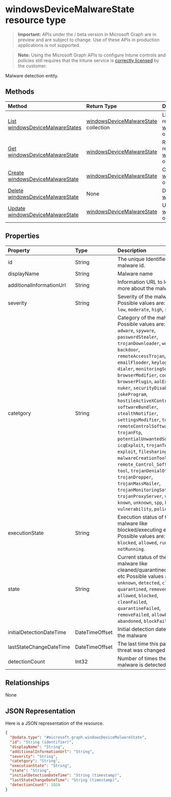 ﻿# windowsDeviceMalwareState resource type

> **Important:** APIs under the / beta version in Microsoft Graph are in preview and are subject to change. Use of these APIs in production applications is not supported.

> **Note:** Using the Microsoft Graph APIs to configure Intune controls and policies still requires that the Intune service is [correctly licensed](https://go.microsoft.com/fwlink/?linkid=839381) by the customer.

Malware detection entity.
## Methods
|Method|Return Type|Description|
|:---|:---|:---|
|[List windowsDeviceMalwareStates](../api/intune_endpointprotection_windowsdevicemalwarestate_list.md)|[windowsDeviceMalwareState](../resources/intune_endpointprotection_windowsdevicemalwarestate.md) collection|List properties and relationships of the [windowsDeviceMalwareState](../resources/intune_endpointprotection_windowsdevicemalwarestate.md) objects.|
|[Get windowsDeviceMalwareState](../api/intune_endpointprotection_windowsdevicemalwarestate_get.md)|[windowsDeviceMalwareState](../resources/intune_endpointprotection_windowsdevicemalwarestate.md)|Read properties and relationships of the [windowsDeviceMalwareState](../resources/intune_endpointprotection_windowsdevicemalwarestate.md) object.|
|[Create windowsDeviceMalwareState](../api/intune_endpointprotection_windowsdevicemalwarestate_create.md)|[windowsDeviceMalwareState](../resources/intune_endpointprotection_windowsdevicemalwarestate.md)|Create a new [windowsDeviceMalwareState](../resources/intune_endpointprotection_windowsdevicemalwarestate.md) object.|
|[Delete windowsDeviceMalwareState](../api/intune_endpointprotection_windowsdevicemalwarestate_delete.md)|None|Deletes a [windowsDeviceMalwareState](../resources/intune_endpointprotection_windowsdevicemalwarestate.md).|
|[Update windowsDeviceMalwareState](../api/intune_endpointprotection_windowsdevicemalwarestate_update.md)|[windowsDeviceMalwareState](../resources/intune_endpointprotection_windowsdevicemalwarestate.md)|Update the properties of a [windowsDeviceMalwareState](../resources/intune_endpointprotection_windowsdevicemalwarestate.md) object.|

## Properties
|Property|Type|Description|
|:---|:---|:---|
|id|String|The unique Identifier. This is malware id.|
|displayName|String|Malware name|
|additionalInformationUrl|String|Information URL to learn more about the malware|
|severity|String|Severity of the malware Possible values are: `unknown`, `low`, `moderate`, `high`, `severe`.|
|catetgory|String|Category of the malware Possible values are: `invalid`, `adware`, `spyware`, `passwordStealer`, `trojanDownloader`, `worm`, `backdoor`, `remoteAccessTrojan`, `trojan`, `emailFlooder`, `keylogger`, `dialer`, `monitoringSoftware`, `browserModifier`, `cookie`, `browserPlugin`, `aolExploit`, `nuker`, `securityDisabler`, `jokeProgram`, `hostileActiveXControl`, `softwareBundler`, `stealthNotifier`, `settingsModifier`, `toolBar`, `remoteControlSoftware`, `trojanFtp`, `potentialUnwantedSoftware`, `icqExploit`, `trojanTelnet`, `exploit`, `filesharingProgram`, `malwareCreationTool`, `remote_Control_Software`, `tool`, `trojanDenialOfService`, `trojanDropper`, `trojanMassMailer`, `trojanMonitoringSoftware`, `trojanProxyServer`, `virus`, `known`, `unknown`, `spp`, `behavior`, `vulnerability`, `policy`.|
|executionState|String|Execution status of the malware like blocked/executing etc Possible values are: `unknown`, `blocked`, `allowed`, `running`, `notRunning`.|
|state|String|Current status of the malware like cleaned/quarantined/allowed etc Possible values are: `unknown`, `detected`, `cleaned`, `quarantined`, `removed`, `allowed`, `blocked`, `cleanFailed`, `quarantineFailed`, `removeFailed`, `allowFailed`, `abandoned`, `blockFailed`.|
|initialDetectionDateTime|DateTimeOffset|Initial detection datetime of the malware|
|lastStateChangeDateTime|DateTimeOffset|The last time this particular threat was changed|
|detectionCount|Int32|Number of times the malware is detected|

## Relationships
None
## JSON Representation
Here is a JSON representation of the resource.
<!-- {
  "blockType": "resource",
  "keyProperty": "id",
  "@odata.type": "microsoft.graph.windowsDeviceMalwareState"
}
-->
``` json
{
  "@odata.type": "#microsoft.graph.windowsDeviceMalwareState",
  "id": "String (identifier)",
  "displayName": "String",
  "additionalInformationUrl": "String",
  "severity": "String",
  "catetgory": "String",
  "executionState": "String",
  "state": "String",
  "initialDetectionDateTime": "String (timestamp)",
  "lastStateChangeDateTime": "String (timestamp)",
  "detectionCount": 1024
}
```



